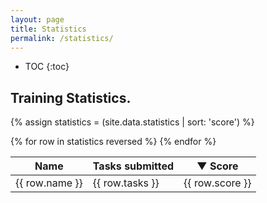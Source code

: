 ```yaml
---
layout: page
title: Statistics
permalink: /statistics/
---
```

* TOC
{:toc}

## Training Statistics.

{% assign statistics = (site.data.statistics | sort: 'score') %}

<table>
    <thead>
        <tr>
            <th>Name</th>
            <th>Tasks submitted</th>
            <th>▼ Score</th>
        </tr>
    </thead>
    <tbody>
        {% for row in statistics reversed %}
        <tr>
            <td>{{ row.name }}</td>
            <td>{{ row.tasks }}</td>
            <td>{{ row.score }}</td>
        </tr>
        {% endfor %}
    </tbody>
</table>